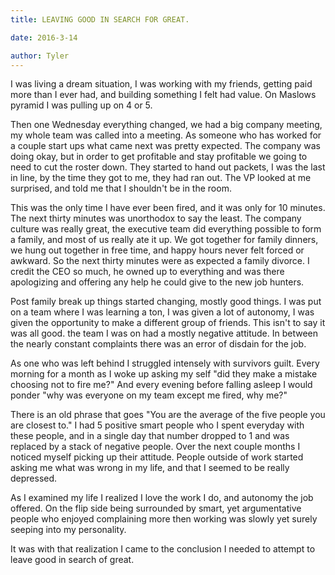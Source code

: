 ```yaml
---
title: LEAVING GOOD IN SEARCH FOR GREAT.

date: 2016-3-14

author: Tyler
---
```


I was living a dream situation, I was working with my friends, getting paid more than I ever had, and building something I felt had value. On Maslows pyramid I was pulling up on 4 or 5.

Then one Wednesday everything changed, we had a big company meeting, my whole team was called into a meeting. As someone who has worked for a couple start ups what came next was pretty expected. The company was doing okay, but in order to get profitable and stay profitable we going to need to cut the roster down. They started to hand out packets, I was the last in line, by the time they got to me, they had ran out. The VP looked at me surprised, and told me that I shouldn\'t be in the room.

This was the only time I have ever been fired, and it was only for 10 minutes. The next thirty minutes was unorthodox to say the least. The company culture was really great, the executive team did everything possible to form a family, and most of us really ate it up. We got together for family dinners, we hung out together in free time, and happy hours never felt forced or awkward. So the next thirty minutes were as expected a family divorce. I credit the CEO so much, he owned up to everything and was there apologizing and offering any help he could give to the new job hunters.

Post family break up things started changing, mostly good things. I was put on a team where I was learning a ton, I was given a lot of autonomy, I was given the opportunity to make a different group of friends. This isn't to say it was all good. the team I was on had a mostly negative attitude. In between the nearly constant complaints there was an error of disdain for the job.

As one who was left behind I struggled intensely with survivors guilt. Every morning for a month as I woke up asking my self \"did they make a mistake choosing not to fire me?\" And every evening before falling asleep I would ponder \"why was everyone on my team except me fired, why me?\"

There is an old phrase that goes \"You are the average of the five people you are closest to.\" I had 5 positive smart people who I spent everyday with these people, and in a single day that number dropped to 1 and was replaced by a stack of negative people. Over the next couple months I noticed myself picking up their attitude. People outside of work started asking me what was wrong in my life, and that I seemed to be really depressed.

As I examined my life I realized I love the work I do, and autonomy the job offered. On the flip side being surrounded by smart, yet argumentative people who enjoyed complaining more then working was slowly yet surely seeping into my personality.

It was with that realization I came to the conclusion I needed to attempt to leave good in search of great.
